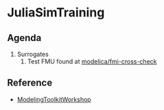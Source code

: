 # JuliaSimTraining

## Agenda

1. Surrogates
    1. Test FMU found at [modelica/fmi-cross-check](https://github.com/modelica/fmi-cross-check)

## Reference

- [ModelingToolkitWorkshop](https://github.com/JuliaComputing/ModelingToolkitWorkshop)
